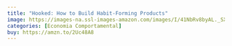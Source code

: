 ```yaml
---
title: "Hooked: How to Build Habit-Forming Products"
image: https://images-na.ssl-images-amazon.com/images/I/41NbRv8byAL._SX329_BO1,204,203,200_.jpg
categories: [Economia Comportamental]
buy: https://amzn.to/2Uc48A8
---
```

